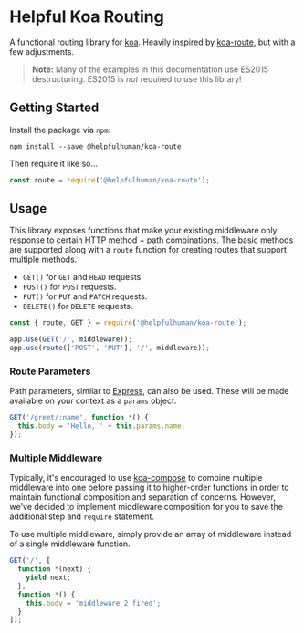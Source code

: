 # Helpful Koa Routing

A functional routing library for [koa](http://koajs.com/).  Heavily inspired by [koa-route](https://www.npmjs.com/package/koa-route), but with a few adjustments.

> **Note:** Many of the examples in this documentation use ES2015 destructuring.  ES2015 is _not_ required to use this library!

## Getting Started

Install the package via `npm`:

```
npm install --save @helpfulhuman/koa-route
```

Then require it like so...

```js
const route = require('@helpfulhuman/koa-route');
```

## Usage

This library exposes functions that make your existing middleware only response to certain HTTP method + path combinations.  The basic methods are supported along with a `route` function for creating routes that support multiple methods.

* `GET()` for `GET` and `HEAD` requests.
* `POST()` for `POST` requests.
* `PUT()` for `PUT` and `PATCH` requests.
* `DELETE()` for `DELETE` requests.

```js
const { route, GET } = require('@helpfulhuman/koa-route');

app.use(GET('/', middleware));
app.use(route(['POST', 'PUT'], '/', middleware));
```

### Route Parameters

Path parameters, similar to [Express](http://expressjs.com/), can also be used.  These will be made available on your context as a `params` object.

```js
GET('/greet/:name', function *() {
  this.body = 'Hello, ' + this.params.name;
});
```

### Multiple Middleware

Typically, it's encouraged to use [koa-compose]() to combine multiple middleware into one before passing it to higher-order functions in order to maintain functional composition and separation of concerns.  However, we've decided to implement middleware composition for you to save the additional step and `require` statement.

To use multiple middleware, simply provide an array of middleware instead of a single middleware function.

```js
GET('/', [
  function *(next) {
    yield next;
  },
  function *() {
    this.body = 'middleware 2 fired';
  }
]);
```